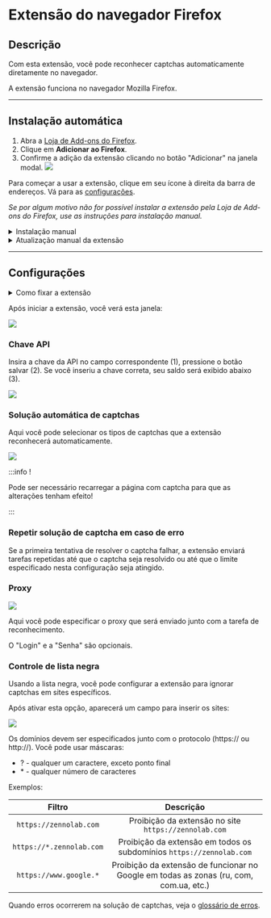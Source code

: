 ﻿---
sidebar_position: 1
sidebar_label: Firefox browser extension
---

# Extensão do navegador Firefox

## Descrição
Com esta extensão, você pode reconhecer captchas automaticamente diretamente no navegador.

A extensão funciona no navegador Mozilla Firefox.

-----
## Instalação automática
1. Abra a [Loja de Add-ons do Firefox](https://addons.mozilla.org/en-US/firefox/addon/capmonster-cloud/).
2. Clique em **Adicionar ao Firefox**.
3. Confirme a adição da extensão clicando no botão "Adicionar" na janela modal.
   ![](./images/extension-main-firefox/modal.png)

Para começar a usar a extensão, clique em seu ícone à direita da barra de endereços. Vá para as [configurações](extension-firefox.md#configurações).

*Se por algum motivo não for possível instalar a extensão pela Loja de Add-ons do Firefox, use as instruções para instalação manual.*

<details>
    <summary>Instalação manual</summary>

1. Baixe o [arquivo com a extensão](https://drive.google.com/file/d/1rWLOr6p0z8tA6vHooYAJWkcQ3NiWlBK-/view?usp=drive_link).

1. Abra o navegador Firefox e vá trabalhar com as extensões:
   ![](./images/extension-main-firefox/extension-menu.png)
   
1. Clique no botão de engrenagem e, na lista suspensa que se abre, selecione "Instalar add-on a partir do arquivo..."
   ![](./images/extension-main-firefox/extension-installation.png)
   
1. Selecione o arquivo baixado com a extensão.

1. Após baixar a extensão, vá para "Gerenciar suas Extensões" e clique na extensão instalada.
   ![](./images/extension-main-firefox/extension1.png)
   
1. Vá para a aba "Permissões" e certifique-se de que todas as permissões estão concedidas.
   ![](./images/extension-main-firefox/extension2.png)
</details>

<details>
    <summary>Atualização manual da extensão</summary>

Se você estiver instalando a extensão sobre a versão anterior, ao atualizar os arquivos originais da extensão, também precisará clicar no botão de atualização na página "Extensões" (como abrir esta página está descrito acima na seção "Instalação manual").
</details>

-----
## Configurações
<details>
    <summary>Como fixar a extensão</summary>

Por padrão, uma extensão recém-instalada é fixada automaticamente no painel do navegador. 
   ![](./images/extension-main-firefox/extension-panel.png)
</details>

Após iniciar a extensão, você verá esta janela:

![](./images/extension-main-firefox/ext.screen.enf.png)
### <a name="id-browserextension-apikey"></a>Chave API
Insira a chave da API no campo correspondente (1), pressione o botão salvar (2). Se você inseriu a chave correta, seu saldo será exibido abaixo (3).

![](./images/extension-main-firefox/api-key.png)
### <a name="id-browserextension-automaticcaptchasolving"></a>Solução automática de captchas
Aqui você pode selecionar os tipos de captchas que a extensão reconhecerá automaticamente.

![](./images/extension-main-firefox/extension.examplef.png)

:::info !

Pode ser necessário recarregar a página com captcha para que as alterações tenham efeito!

:::
### <a name="id-browserextension-repeatcaptchasolvingincaseofanerror"></a>Repetir solução de captcha em caso de erro
Se a primeira tentativa de resolver o captcha falhar, a extensão enviará tarefas repetidas até que o captcha seja resolvido ou até que o limite especificado nesta configuração seja atingido.
### <a name="id-browserextension-proxy"></a>Proxy
![](./images/extension-main-firefox/proxy.png) 

Aqui você pode especificar o proxy que será enviado junto com a tarefa de reconhecimento.

O "Login" e a "Senha" são opcionais.
### <a name="id-browserextension-blacklistcontrol"></a>Controle de lista negra
Usando a lista negra, você pode configurar a extensão para ignorar captchas em sites específicos.

Após ativar esta opção, aparecerá um campo para inserir os sites:

![](./images/extension-main-firefox/blacklist-control.png)

Os domínios devem ser especificados junto com o protocolo (https:// ou http://).
Você pode usar máscaras:

- ? - qualquer um caractere, exceto ponto final
- \* - qualquer número de caracteres

Exemplos:

|**Filtro**|**Descrição**|
| :-: | :-: |
|`https://zennolab.com`|Proibição da extensão no site `https://zennolab.com`|
|`https://*.zennolab.com`|Proibição da extensão em todos os subdomínios `https://zennolab.com`|
|`https://www.google.*`|Proibição da extensão de funcionar no Google em todas as zonas (ru, com, com.ua, etc.)|

Quando erros ocorrerem na solução de captchas, veja o [glossário de erros](/api/api-errors.md).